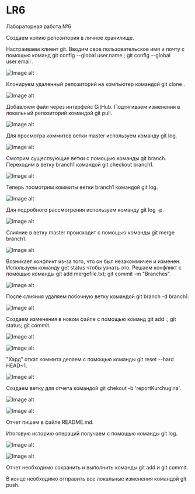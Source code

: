 # LR6

Лабораторная работа №6

Создаем копию репозитория в личное хранилище.

Настраиваем клиент git. Вводим свое пользовательское имя и почту с помощью команд git config --global user.name <username>; git config --global user.email <email>.

![Image alt](https://github.com/linakpo/LR6/raw/reportKurchugina/Screenshots/image1.jpg)

Клонируем удаленный репозиторий на компьютер командой git clone <url>.

![Image alt](https://github.com/linakpo/LR6/raw/reportKurchugina/Screenshots/image2.jpg)

Добавляем файл через интерфейс GitHub. Подтягиваем изменения в локальный репозиторий командой git pull.

![Image alt](https://github.com/linakpo/LR6/raw/reportKurchugina/Screenshots/image3.jpg)

Для просмотра коммитов ветки master используем команду git log.

![Image alt](https://github.com/linakpo/LR6/raw/reportKurchugina/Screenshots/image4.jpg)

Смотрим существующие ветки с помощью команды git branch. Переходим в ветку branch1 командой git checkout branch1.

![Image alt](https://github.com/linakpo/LR6/raw/reportKurchugina/Screenshots/image5.jpg)

Теперь посмотрим коммиты ветки branch1 командой git log.

![Image alt](https://github.com/linakpo/LR6/raw/reportKurchugina/Screenshots/image6.jpg)

Для подробного рассмотрения используем команду  git log -p.

![Image alt](https://github.com/linakpo/LR6/raw/reportKurchugina/Screenshots/image7.jpg)

Слияние в ветку master происходит с помощью команды git merge branch1.

![Image alt](https://github.com/linakpo/LR6/raw/reportKurchugina/Screenshots/image8.jpg)

Возникает конфликт из-за того, что он был незакоммичен и изменен. Используем команду get status  чтобы узнать это. Решаем конфликт с помощью команды git add mergefile.txt; git commit -m "Branches".

![Image alt](https://github.com/linakpo/LR6/raw/reportKurchugina/Screenshots/image9.jpg)

После слияния удаляем побочную ветку командой git branch -d branch1.

![Image alt](https://github.com/linakpo/LR6/raw/reportKurchugina/Screenshots/image10.jpg)

Создаем изменения в новом файле с помощью команд git add .; git status; git commit.

![Image alt](https://github.com/linakpo/LR6/raw/reportKurchugina/Screenshots/image11.jpg)

![Image alt](https://github.com/linakpo/LR6/raw/reportKurchugina/Screenshots/image12.jpg)

"Хард" откат коммита делаем с помощью команды git reset --hard HEAD~1.

![Image alt](https://github.com/linakpo/LR6/raw/reportKurchugina/Screenshots/image13.jpg)

Создаем ветку для отчета командой git chekout -b 'reportKurchugina'.

![Image alt](https://github.com/linakpo/LR6/raw/reportKurchugina/Screenshots/image14.jpg)

![Image alt](https://github.com/linakpo/LR6/raw/reportKurchugina/Screenshots/image15.jpg)

Отчет пишем в файле README.md.

Итоговую историю операций получаем с помощью команды git log.

![Image alt](https://github.com/linakpo/LR6/raw/reportKurchugina/Screenshots/image16.jpg)

![Image alt](https://github.com/linakpo/LR6/raw/reportKurchugina/Screenshots/image17.jpg)

Отчет необходимо сохранить и выполнить команды git add и git commit.

В конце необходимо отправить все локальные изменения командой git push.